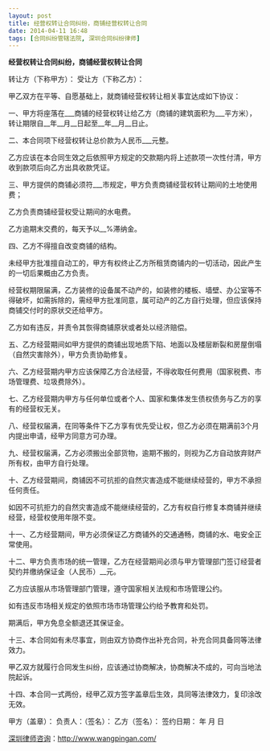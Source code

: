 ```yaml
---
layout: post
title: 经营权转让合同纠纷，商铺经营权转让合同
date: 2014-04-11 16:48
tags: [合同纠纷管辖法院, 深圳合同纠纷律师]
---
```

<strong>经营权转让合同纠纷，商铺经营权转让合同</strong>

转让方（下称甲方）：
受让方（下称乙方）：

甲乙双方在平等、自愿基础上，就商铺经营权转让相关事宜达成如下协议：

一、甲方将座落在___商铺的经营权转让给乙方（商铺的建筑面积为___平方米），转让期限自__年__月__日起至__年__月__日止。

二、本合同项下经营权转让总价款为人民币___元整。

乙方应该在本合同生效之后依照甲方规定的交款期内将上述款项一次性付清，甲方收到款项后向乙方出具收款凭证。

三、甲方提供的商铺必须符___市规定，甲方负责商铺经营权转让期间的土地使用费；

乙方负责商铺经营权受让期间的水电费。

乙方逾期末交费的，每天予以__%滞纳金。

四、乙方不得擅自改变商铺的结构。

未经甲方批准擅自动工的，甲方有权终止乙方所租赁商铺内的一切活动，因此产生的一切后果概由乙方负责。

经营权期限届满，乙方装修的设备属不动产的，如装修的楼板、墙壁、办公室等不得破坏，如需拆除的，需经甲方批准同意，属可动产的乙方自行处理，但应该保持商铺交付时的原状交还给甲方。

乙方如有违反，并责令其恢得商铺原状或者处以经济赔偿。

五、乙方经营期间如甲方提供的商铺出现地质下陷、地面以及楼层断裂和房屋倒塌（自然灾害除外），甲方负责协助修复。

六、乙方经营期内甲方应该保障乙方合法经营，不得收取任何费用（国家税费、市场管理费、垃圾费除外）。

七、乙方经营期内甲方与任何单位或者个人、国家和集体发生债权债务与乙方的享有的经营权无关。

八、经营权届满，在同等条件下乙方享有优先受让权，但乙方必须在期满前3个月内提出申请，经甲方同意方可办理。

九、经营权届满，乙方必须搬出全部货物，逾期不搬的，则视为乙方自动放弃财产所有权，由甲方自行处理。

十、乙方经营期间，商铺因不可抗拒的自然灾害造成不能继续经营的，甲方不承担任何责任。

如因不可抗拒力的自然灾害造成不能继续经营的，乙方有权自行修复本商铺并继续经营，经营权使用年限不变。

十一、乙方经营期间，甲方必须保证乙方商铺外的交通通畅，商铺的水、电安全正常使用。

十二、甲方负责市场的统一管理，乙方在经营期间必须与甲方管理部门签订经营者契约并缴纳保证金（人民币）__元。

乙方应该服从市场管理部门管理，遵守国家相关法规和市场管理公约。

如有违反市场相关规定的依照市场市场管理公约给予教育和处罚。

期满后，甲方免息全额退还其保证金。

十三、本合同如有未尽事宜，则由双方协商作出补充合同，补充合同具备同等法律效力。

甲乙双方就履行合同发生纠纷，应该通过协商解决，协商解决不成的，可向当地法院起诉。

十四、本合同一式两份，经甲乙双方签字盖章后生效，具同等法律效力，复印涂改无效。

甲方（盖章）：
负责人：（签名）：
乙方（签名）：
签约日期：
年 月 日


<a href="http://www.wangpingan.com/">深圳律师咨询</a>：<a href="http://www.wangpingan.com/">http://www.wangpingan.com/</a>

